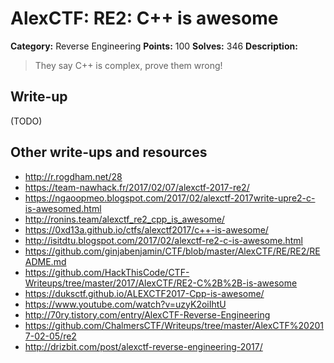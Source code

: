 # AlexCTF: RE2: C++ is awesome

**Category:** Reverse Engineering
**Points:** 100
**Solves:** 346
**Description:**

> They say C++ is complex, prove them wrong!

## Write-up

(TODO)

## Other write-ups and resources

 * http://r.rogdham.net/28
 * https://team-nawhack.fr/2017/02/07/alexctf-2017-re2/
 * https://ngaoopmeo.blogspot.com/2017/02/alexctf-2017write-upre2-c-is-awesomed.html
 * http://ronins.team/alexctf_re2_cpp_is_awesome/
 * https://0xd13a.github.io/ctfs/alexctf2017/c++-is-awesome/
 * http://isitdtu.blogspot.com/2017/02/alexctf-re2-c-is-awesome.html
 * https://github.com/ginjabenjamin/CTF/blob/master/AlexCTF/RE/RE2/README.md
 * https://github.com/HackThisCode/CTF-Writeups/tree/master/2017/AlexCTF/RE2-C%2B%2B-is-awesome
 * https://duksctf.github.io/ALEXCTF2017-Cpp-is-awesome/
 * https://www.youtube.com/watch?v=uzyK2oiIhtU
 * http://70ry.tistory.com/entry/AlexCTF-Reverse-Engineering
 * https://github.com/ChalmersCTF/Writeups/tree/master/AlexCTF%202017-02-05/re2
 * http://drizbit.com/post/alexctf-reverse-engineering-2017/
